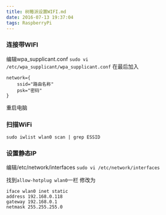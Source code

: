 ```yaml
---
title: 树莓派设置WIFI.md
date: 2016-07-13 19:37:04
tags: RaspberryPi
---
```


### 连接带WIFI
编辑wpa_supplicant.conf 
`sudo vi /etc/wpa_supplicant/wpa_supplicant.conf`
在最后加入
```
network={
    ssid="路由名称"
    psk="密码"
}
```

重启电脑

### 扫描WiFi
```
sudo iwlist wlan0 scan | grep ESSID
```

### 设置静态IP
编辑/etc/network/interfaces
`sudo vi /etc/network/interfaces`

找到`allow-hotplug wlan0`一栏
修改为
```
iface wlan0 inet static
address 192.168.0.118
gateway 192.168.0.1
netmask 255.255.255.0 
```
